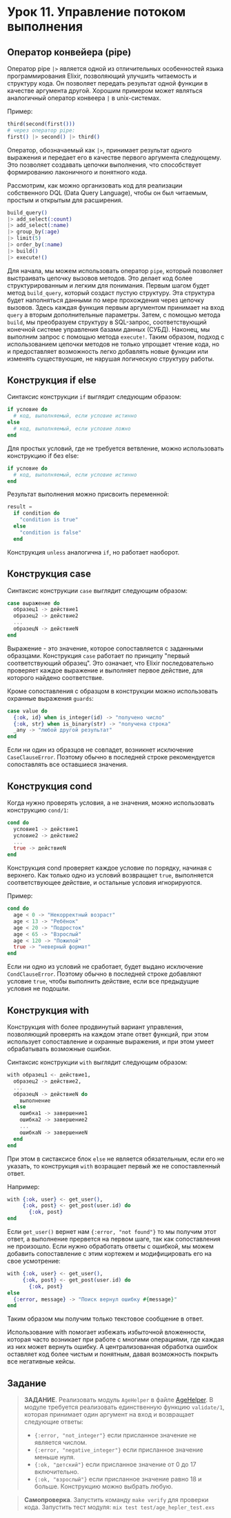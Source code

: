 # Урок 11. Управление потоком выполнения

## Оператор конвейера (pipe)

Оператор pipe `|>` является одной из отличительных особенностей языка программирования Elixir, позволяющий улучшить читаемость и структуру кода. 
Он позволяет передать результат одной функции в качестве аргумента другой. Хорошим примером может являться аналогичный оператор конвеера `|` в unix-системах.

Пример:
```elixir
third(second(first()))
# через оператор pipe:
first() |> second() |> third()
```
Оператор, обозначаемый как `|>`, принимает результат одного выражения и передает его в качестве первого аргумента следующему. 
Это позволяет создавать цепочки выполнения, что способствует формированию лаконичного и понятного кода.

Рассмотрим, как можно организовать код для реализации собственного DQL (Data Query Language), чтобы он был читаемым, простым и открытым для расширения.
```elixir
build_query()
|> add_select(:count)
|> add_select(:name)
|> group_by(:age)
|> limit(5)
|> order_by(:name)
|> build()
|> execute!()
```
Для начала, мы можем использовать оператор `pipe`, который позволяет выстраивать цепочку вызовов методов. Это делает код более структурированным и легким для понимания.
Первым шагом будет метод `build_query`, который создаст пустую структуру. Эта структура будет наполняться данными по мере прохождения через цепочку вызовов.
Здесь каждая функция первым аргументом принимает на вход `query` а вторым дополнительные параметры.
Затем, с помощью метода `build`, мы преобразуем структуру в SQL-запрос, соответствующий конечной системе управления базами данных (СУБД). Наконец, мы выполним запрос с помощью метода `execute!`.
Таким образом, подход с использованием цепочки методов не только упрощает чтение кода, но и предоставляет возможность легко добавлять новые функции или изменять существующие, не нарушая логическую структуру работы.

## Конструкция if else

Синтаксис конструкции `if` выглядит следующим образом:
```elixir
if условие do
  # код, выполняемый, если условие истинно
else
  # код, выполняемый, если условие ложно
end
```

Для простых условий, где не требуется ветвление, можно использовать конструкцию if без else:
```elixir
if условие do
  # код, выполняемый, если условие истинно
end
```

Результат выполнения можно присвоить переменной:
```elixir
result = 
  if condition do
    "condition is true"
  else
    "condition is false"
  end
```

Конструкция `unless` аналогична `if`, но работает наоборот.

## Конструкция case

Синтаксис конструкции `case` выглядит следующим образом:
```elixir
case выражение do
  образец1 -> действие1
  образец2 -> действие2
  ...
  образецN -> действиеN
end
```

Выражение - это значение, которое сопоставляется с заданными образцами.
Конструкция `case` работает по принципу "первый соответствующий образец". 
Это означает, что Elixir последовательно проверяет каждое выражение и выполняет первое действие, для которого найдено соответствие.

Кроме сопоставления с образцом в конструкции можно использовать охранные выражения `guards`:
```elixir
case value do
  {:ok, id} when is_integer(id) -> "получено число"
  {:ok, str} when is_binary(str) -> "получена строка"
  _any -> "любой другой результат"
end
```
Если ни один из образцов не совпадет, возникнет исключение `CaseClauseError`. Поэтому обычно в последней строке рекомендуется сопоставлять все оставшиеся значения.

## Конструкция cond

Когда нужно проверять условия, а не значения, можно использовать конструкцию `cond/1`:
```elixir
cond do
  условие1 -> действие1
  условие2 -> действие2
  ...
  true -> действиеN
end
```
Конструкция cond проверяет каждое условие по порядку, начиная с верхнего. Как только одно из условий возвращает `true`, выполняется соответствующее действие, и остальные условия игнорируются.

Пример:
```elixir
cond do
  age < 0 -> "Некорректный возраст"
  age < 13 -> "Ребёнок"
  age < 20 -> "Подросток"
  age < 65 -> "Взрослый"
  age < 120 -> "Пожилой"
  true -> "неверный формат"
end
```
Если ни одно из условий не сработает, будет выдано исключение `CondClauseError`. Поэтому обычно в последней строке добавляют условие `true`, чтобы выполнить действие, если все предыдущие условия не подошли.

## Конструкция with

Конструкция with более продвинутый вариант управления, позволяющий проверять на каждом этапе ответ функций, при этом использует сопоставление и охранные выражения, и при этом умеет обрабатывать возможные ошибки.  

Синтаксис конструкции `with` выглядит следующим образом:
```elixir
with образец1 <- действие1,
  образец2 -> действие2,
  ...
  образецN -> действиеN do
    выполнение
  else
    ошибка1 -> завершение1
    ошибка2 -> завершение2
    ...
    ошибкаN -> завершениеN
  end
end
```
При этом в систаксисе блок `else` не является обязательным, если его не указать, то конструкция `with` возращает первый же не сопоставленный ответ.

Например:
```elixir
with {:ok, user} <- get_user(),
     {:ok, post} <- get_post(user.id) do
       {:ok, post}
end
```
Если `get_user()` вернет нам `{:error, "not found"}` то мы получим этот ответ, а выполнение прервется на первом шаге, так как сопоставления не произошло.
Если нужно обработать ответы с ошибкой, мы можем добавить сопоставление с этим кортежем и модифицировать его на свое усмотрение:
```elixir
with {:ok, user} <- get_user(),
     {:ok, post} <- get_post(user.id) do
       {:ok, post}
else
  {:error, message} -> "Поиск вернул ошибку #{message}"
end
```
Таким образом мы получим только текстовое сообщение в ответ.

Использование with помогает избежать избыточной вложенности, которая часто возникает при работе с многими операциями, где каждая из них может вернуть ошибку.
А централизованная обработка ошибок оставляет код более чистым и понятным, давая возможность покрыть все негативные кейсы.

## Задание

> **ЗАДАНИЕ**. Реализовать модуль `AgeHelper` в файле [AgeHelper](../lib/age_helper.ex).
> В модуле требуется реализовать единственную функцию `validate/1`, которая принимает один аргумент на вход и возвращает следующие ответы:
> - `{:error, "not_integer"}` если присланное значение не является числом.
> - `{:error, "negative_integer"}` если присланное значение меньше нуля.
> - `{:ok, "детский"}` если присланное значение от 0 до 17 включительно.
> - `{:ok, "взрослый"}` если присланное значение равно 18 и больше.
> Конструкцию можно выбрать любую.

> **Самопроверка**. Запустить команду `make verify` для проверки кода.
> Запустить тест модуля: `mix test test/age_hepler_test.exs`